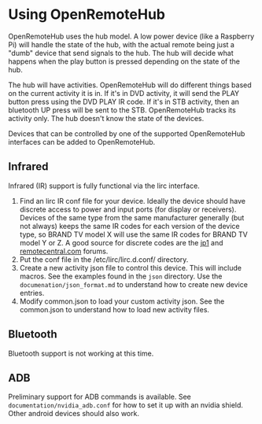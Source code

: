 # Using OpenRemoteHub

OpenRemoteHub uses the hub model.  A low power device (like a Raspberry Pi) will handle the state of the hub, with the actual remote being just a "dumb" device that send signals to the hub.  The hub will decide what happens when the play button is pressed depending on the state of the hub.

The hub will have activities.  OpenRemoteHub will do different things based on the current activity it is in.  If it's in DVD activity, it will send the PLAY button press using the DVD PLAY IR code.  If it's in STB activity, then an bluetooth UP press will be sent to the STB.  OpenRemoteHub tracks its activity only.  The hub doesn't know the state of the devices.

Devices that can be controlled by one of the supported OpenRemoteHub interfaces can be added to OpenRemoteHub.

## Infrared

Infrared (IR) support is fully functional via the lirc interface.

1. Find an lirc IR conf file for your device.  Ideally the device should have discrete access to power and input ports (for display or receivers).  Devices of the same type from the same manufacturer generally (but not always) keeps the same IR codes for each version of the device type, so BRAND TV model X will use the same IR codes for BRAND TV model Y or Z.  A good source for discrete codes are the [jp1](http://www.hifi-remote.com/forums/viewforum.php?f=25&sid=db546d7dec051a09a60b89f711ca1db8) and [remotecentral.com](http://www.remotecentral.com/cgi-bin/mboard/rc-discrete/list.cgi) forums.
1. Put the conf file in the /etc/lirc/lirc.d.conf/ directory.
1. Create a new activity json file to control this device.  This will include macros.  See the examples found in the `json` directory.  Use the `documenation/json_format.md` to understand how to create new device entries.
1. Modify common.json to load your custom activity json.  See the common.json to understand how to load new activity files.

## Bluetooth

Bluetooth support is not working at this time.

## ADB

Preliminary support for ADB commands is available.  See `documentation/nvidia_adb.conf` for how to set it up with an nvidia shield.  Other android devices should also work.
